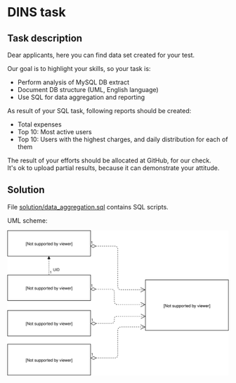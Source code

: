 # DINS task

## Task description

Dear applicants,
here you can find data set created for your test.

Our goal is to highlight your skills, so your task is:
- Perform analysis of MySQL DB extract
- Document DB structure (UML, English language)
- Use SQL for data aggregation and reporting

As result of your SQL task, following reports should be created:
- Total expenses
- Top 10: Most active users
- Top 10: Users with the highest charges, and daily distribution for each of them

The result of your efforts should be allocated at GitHub, for our check.  
It's ok to upload partial results, because it can demonstrate your attitude.
 
## Solution

File [solution/data_aggregation.sql](solution/data_aggregation.sql) contains SQL scripts.

UML scheme:

![scheme](solution/UML.svg)
